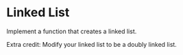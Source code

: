# Linked List

Implement a function that creates a linked list.

Extra credit: Modify your linked list to be a doubly linked list.
